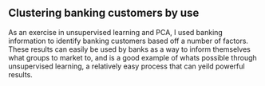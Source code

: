 ## Clustering banking customers by use 

As an exercise in unsupervised learning and PCA, I used banking information to identify banking customers based off a number of factors. These results can easily be used by banks as a way to inform themselves what groups to market to, and is a good example of whats possible through unsupervised learning, a relatively easy process that can yeild powerful results. 